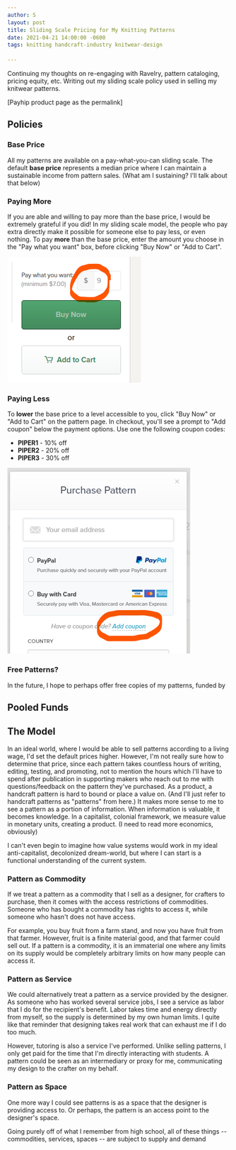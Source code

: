 ```yaml
---
author: S
layout: post
title: Sliding Scale Pricing for My Knitting Patterns
date: 2021-04-21 14:00:00 -0600
tags: knitting handcraft-industry knitwear-design

---
```

Continuing my thoughts on re-engaging with Ravelry, pattern cataloging, pricing equity, etc. Writing out my sliding scale policy used in selling my knitwear patterns.

\[Payhip product page as the permalink\]

## Policies

### Base Price

All my patterns are available on a pay-what-you-can sliding scale. The default **base price** represents a median price where I can maintain a sustainable income from pattern sales. (What am I sustaining? I'll talk about that below)

### Paying More

If you are able and willing to pay more than the base price, I would be extremely grateful if you did! In my sliding scale model, the people who pay extra directly make it possible for someone else to pay less, or even nothing. To pay **more** than the base price, enter the amount you choose in the "Pay what you want" box, before clicking "Buy Now" or "Add to Cart".

![](/assets/payhip-pwyw.png)

### Paying Less

To **lower** the base price to a level accessible to you, click "Buy Now" or "Add to Cart" on the pattern page. In checkout, you'll see a prompt to "Add coupon" below the payment options. Use one the following coupon codes:

* **PIPER1** - 10% off
* **PIPER2** - 20% off
* **PIPER3** - 30% off

![](/assets/payhip-coupon.png)

### Free Patterns?

In the future, I hope to perhaps offer free copies of my patterns, funded by 

## Pooled Funds

## The Model

In an ideal world, where I would be able to sell patterns according to a living wage, I'd set the default prices higher. However, I'm not really sure how to determine that price, since each pattern takes countless hours of writing, editing, testing, and promoting, not to mention the hours which I'll have to spend after publication in supporting makers who reach out to me with questions/feedback on the pattern they've purchased. As a product, a handcraft pattern is hard to bound or place a value on. (And I'll just refer to handcraft patterns as "patterns" from here.) It makes more sense to me to see a pattern as a portion of information. When information is valuable, it becomes knowledge. In a capitalist, colonial framework, we measure value in monetary units, creating a product. (I need to read more economics, obviously)

I can't even begin to imagine how value systems would work in my ideal anti-capitalist, decolonized dream-world, but where I can start is a functional understanding of the current system.

### Pattern as Commodity

If we treat a pattern as a commodity that I sell as a designer, for crafters to purchase, then it comes with the access restrictions of commodities. Someone who has bought a commodity has rights to access it, while someone who hasn't does not have access.

For example, you buy fruit from a farm stand, and now you have fruit from that farmer. However, fruit is a finite material good, and that farmer could sell out. If a pattern is a commodity, it is an immaterial one where any limits on its supply would be completely arbitrary limits on how many people can access it.

### Pattern as Service

We could alternatively treat a pattern as a service provided by the designer. As someone who has worked several service jobs, I see a service as labor that I do for the recipient's benefit. Labor takes time and energy directly from myself, so the supply is determined by my own human limits. I quite like that reminder that designing takes real work that can exhaust me if I do too much.

However, tutoring is also a service I've performed. Unlike selling patterns, I only get paid for the time that I'm directly interacting with students. A pattern could be seen as an intermediary or proxy for me, communicating my design to the crafter on my behalf.

### Pattern as Space

One more way I could see patterns is as a space that the designer is providing access to. Or perhaps, the pattern is an access point to the designer's space.

Going purely off of what I remember from high school, all of these things -- commodities, services, spaces -- are subject to supply and demand